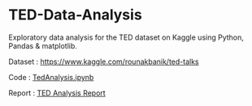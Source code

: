 # TED-Data-Analysis
Exploratory data analysis for the TED dataset on Kaggle using Python, Pandas & matplotlib. 

Dataset : https://www.kaggle.com/rounakbanik/ted-talks 

Code : [TedAnalysis.ipynb](https://github.com/amanps/TED-Data-Analysis/blob/master/TedAnalysis.ipynb)

Report : [TED Analysis Report](https://github.com/amanps/TED-Data-Analysis/blob/master/report/TedAnalysis%20Report.pdf)
